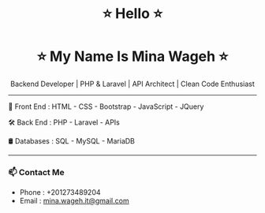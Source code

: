 <h1 align="center">⭐ Hello ⭐</h1>
<h1 align="center">⭐ My Name Is Mina Wageh ⭐</h1>


<p align="center">
  Backend Developer | PHP & Laravel | API Architect | Clean Code Enthusiast
</p>

---

🎨 Front End : HTML - CSS - Bootstrap - JavaScript - JQuery

🛠️ Back End : PHP - Laravel - APIs

🛢️ Databases : SQL - MySQL - MariaDB

---

### 📫 Contact Me

- Phone : +201273489204
- Email : mina.wageh.it@gmail.com
